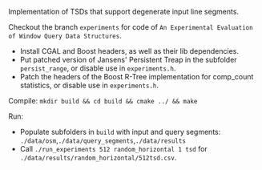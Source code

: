 Implementation of TSDs that support degenerate input line segments.

Checkout the branch ``experiments`` for code of ``An Experimental Evaluation of Window Query Data Structures``.
- Install CGAL and Boost headers, as well as their lib dependencies.
- Put patched version of Jansens' Persistent Treap in the subfolder `persist_range`, or disable use in `experiments.h`.
- Patch the headers of the Boost R-Tree implementation for comp_count statistics, or disable use in `experiments.h`.

Compile: `mkdir build && cd build && cmake ../ && make`

Run:
- Populate subfolders in `build` with input and query segments:
  `./data/osm`,`./data/query_segments`,`./data/results` 
- Call `./run_experiments 512 random_horizontal 1 tsd` for `./data/results/random_horizontal/512tsd.csv`.
